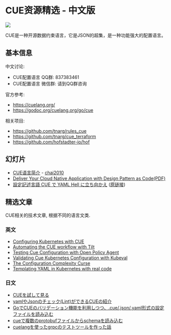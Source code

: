 # CUE资源精选 - 中文版

![](talks/chai2010-cue-intro-talk/images/cue-logo.svg)

CUE是一种开源数据约束语言，它是JSON的超集，是一种功能强大的配置语言。

## 基本信息

中文讨论:

- CUE配置语言 QQ群: 837383461
- CUE配置语言 微信群: 请到QQ群咨询

官方参考:

- https://cuelang.org/
- https://godoc.org/cuelang.org/go/cue


相关项目:

- https://github.com/tnarg/rules_cue
- https://github.com/tnarg/cue_terraform
- https://github.com/hofstadter-io/hof

## 幻灯片

- [CUE语言简介](https://talks.godoc.org/github.com/chai2010/awesome-cue-zh/talks/chai2010-cue-intro-talk/cue-intro.slide) - [chai2010](talks/chai2010-cue-intro-talk)
- [Deliver Your Cloud Native Application with Design Pattern as Code(PDF)](./talks/Deliver-Your-Cloud-Native-Application-with-Design-Pattern-as-Code.pdf)
- [設定記述言語 CUE で YAML Hell に立ち向かえ](./talks/k8sjp_29_002.pdf) ([原链接](https://speakerdeck.com/ytaka23/kubernetes-meetup-tokyo-29th))

## 精选文章

CUE相关的技术文章, 根据不同的语言文类.

<!--
## 中文

TODO
-->

### 英文

- [Configuring Kubernetes with CUE](https://garethr.dev/2019/04/configuring-kubernetes-with-cue/)
- [Automating the CUE workflow with Tilt](https://garethr.dev/2019/04/automating-the-cue-workflow-with-tilt/)
- [Testing Cue Configuration with Open Policy Agent](https://garethr.dev/2019/04/testing-cue-configuration-with-open-policy-agent/)
- [Validating Cue Kubernetes Configuration with Kubeval](https://garethr.dev/2019/04/validating-cue-kubernetes-configuration-with-kubeval/)
- [The Configuration Complexity Curse](https://blog.cedriccharly.com/post/20191109-the-configuration-complexity-curse/)
- [Templating YAML in Kubernetes with real code](https://learnk8s.io/templating-yaml-with-code)

### 日文

- [CUEを試して見る](https://future-architect.github.io/articles/20191002/)
- [yamlやJsonのチェック(Lint)ができるCUEの紹介](https://qiita.com/Urotea/items/28fa6a0822de16da02f6)
- [GoでCUEのバリデーション機能を利用しつつ、.cue/.json/.yaml形式の設定ファイルを読み込む](https://future-architect.github.io/articles/20191030/)
- [cueで複数のprotobufファイルからschemaを読み込む](https://qiita.com/r-fujimoto/items/604fbfa03118065c8f2a)
- [cuelangを使ったgrpcのテストツールを作った話](https://qiita.com/r-fujimoto/items/af9afec73999545228fb)
